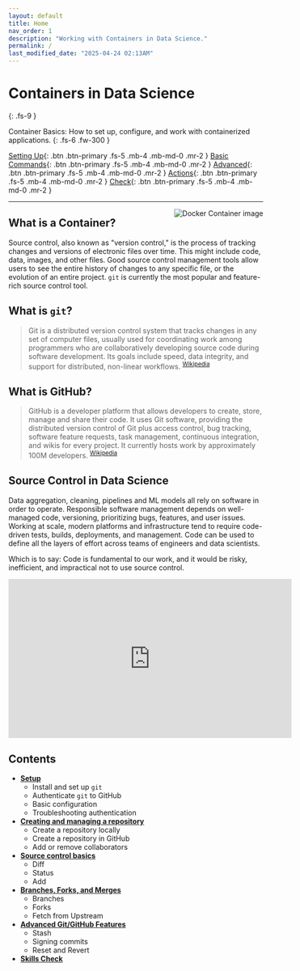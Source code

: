 ```yaml
---
layout: default
title: Home
nav_order: 1
description: "Working with Containers in Data Science."
permalink: /
last_modified_date: "2025-04-24 02:13AM"
---
```


# Containers in Data Science
{: .fs-9 }

Container Basics: How to set up, configure, and work with containerized applications.
{: .fs-6 .fw-300 }

[Setting Up](docs/setup/){: .btn .btn-primary .fs-5 .mb-4 .mb-md-0 .mr-2 }
[Basic Commands](docs/basics/){: .btn .btn-primary .fs-5 .mb-4 .mb-md-0 .mr-2 }
[Advanced](docs/advanced/){: .btn .btn-primary .fs-5 .mb-4 .mb-md-0 .mr-2 }
[Actions](docs/github-actions/){: .btn .btn-primary .fs-5 .mb-4 .mb-md-0 .mr-2 }
[Check](docs/skills-check/){: .btn .btn-primary .fs-5 .mb-4 .mb-md-0 .mr-2 }

---

<img src="https://uvads.github.io/container-basics/assets/images/docker-container.png" style="float:right;max-width:40%;" alt="Docker Container image" />

## What is a Container?

Source control, also known as "version control," is the process of tracking changes and versions of electronic files over time. This might include code, data, images, and other files. Good source control management tools allow users to see the entire history of changes to any specific file, or the evolution of an entire project. `git` is currently the most popular and feature-rich source control tool.

## What is `git`?

> Git is a distributed version control system that tracks changes in any set of computer files, usually used for coordinating work among programmers who are collaboratively developing source code during software development. Its goals include speed, data integrity, and support for distributed, non-linear workflows. <sup>[Wikipedia](https://en.wikipedia.org/wiki/Git)</sup>

## What is GitHub?

> GitHub is a developer platform that allows developers to create, store, manage and share their code. It uses Git software, providing the distributed version control of Git plus access control, bug tracking, software feature requests, task management, continuous integration, and wikis for every project. It currently hosts work by approximately 100M developers. <sup>[Wikipedia](https://en.wikipedia.org/wiki/GitHub)</sup>

## Source Control in Data Science

Data aggregation, cleaning, pipelines and ML models all rely on software in order to operate. Responsible software management depends on well-managed code, versioning, prioritizing bugs, features, and user issues. Working at scale, modern platforms and infrastructure tend to require code-driven tests, builds, deployments, and management. Code can be used to define all the layers of effort across teams of engineers and data scientists.

Which is to say: Code is fundamental to our work, and it would be risky, inefficient, and impractical not to use source control.


<iframe width="560" height="315" src="https://www.youtube.com/embed/3N3n9FzebAA?si=UH6ibNNWgXfn25Qe" title="YouTube video player" frameborder="0" allow="accelerometer; autoplay; clipboard-write; encrypted-media; gyroscope; picture-in-picture; web-share" referrerpolicy="strict-origin-when-cross-origin" allowfullscreen></iframe>


## Contents

- [**Setup**](docs/setup/)
  - Install and set up `git`
  - Authenticate `git` to GitHub
  - Basic configuration
  - Troubleshooting authentication
- [**Creating and managing a repository**](docs/creating-repositories/)
  - Create a repository locally
  - Create a repository in GitHub
  - Add or remove collaborators
- [**Source control basics**](docs/basics/)
  - Diff
  - Status
  - Add
- [**Branches, Forks, and Merges**](docs/forks-branches/)
  - Branches
  - Forks
  - Fetch from Upstream
- [**Advanced Git/GitHub Features**](docs/advanced/)
  - Stash
  - Signing commits
  - Reset and Revert
- [**Skills Check**](docs/skills-check/)
